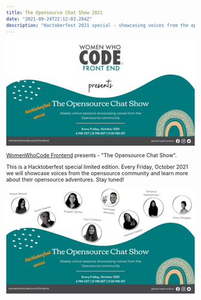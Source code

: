 ```yaml
---
title: The Opensource Chat Show 2021
date: "2021-09-24T22:12:03.284Z"
description: "Hactoberfest 2021 special - showcasing voices from the opensource community"
---
```


![Hactoberfest announcement](./announcement.png)

[WomenWhoCode Frontend](https://womenwhocode.com/frontend) presents - "The Opensource Chat Show".

This is a Hacktoberfest special limited edition. Every Friday, October 2021 we will showcase voices from the opensource community and learn more about their opensource adventures. Stay tuned!

![All speakers](./all-speakers.png)